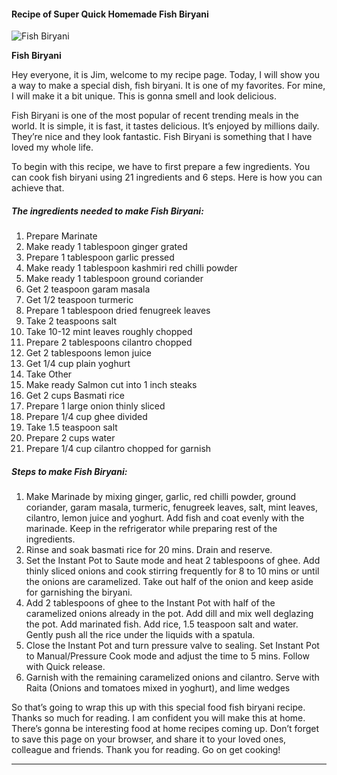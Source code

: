             

#### Recipe of Super Quick Homemade Fish Biryani

![Fish Biryani](https://img-global.cpcdn.com/recipes/97b6e59aacb3c320/751x532cq70/fish-biryani-recipe-main-photo.jpg)

**Fish Biryani**

Hey everyone, it is Jim, welcome to my recipe page. Today, I will show you a way to make a special dish, fish biryani. It is one of my favorites. For mine, I will make it a bit unique. This is gonna smell and look delicious.

Fish Biryani is one of the most popular of recent trending meals in the world. It is simple, it is fast, it tastes delicious. It’s enjoyed by millions daily. They’re nice and they look fantastic. Fish Biryani is something that I have loved my whole life.

To begin with this recipe, we have to first prepare a few ingredients. You can cook fish biryani using 21 ingredients and 6 steps. Here is how you can achieve that.

##### The ingredients needed to make Fish Biryani:

1.  Prepare Marinate
2.  Make ready 1 tablespoon ginger grated
3.  Prepare 1 tablespoon garlic pressed
4.  Make ready 1 tablespoon kashmiri red chilli powder
5.  Make ready 1 tablespoon ground coriander
6.  Get 2 teaspoon garam masala
7.  Get 1/2 teaspoon turmeric
8.  Prepare 1 tablespoon dried fenugreek leaves
9.  Take 2 teaspoons salt
10.  Take 10-12 mint leaves roughly chopped
11.  Prepare 2 tablespoons cilantro chopped
12.  Get 2 tablespoons lemon juice
13.  Get 1/4 cup plain yoghurt
14.  Take Other
15.  Make ready Salmon cut into 1 inch steaks
16.  Get 2 cups Basmati rice
17.  Prepare 1 large onion thinly sliced
18.  Prepare 1/4 cup ghee divided
19.  Take 1.5 teaspoon salt
20.  Prepare 2 cups water
21.  Prepare 1/4 cup cilantro chopped for garnish

##### Steps to make Fish Biryani:

1.  Make Marinade by mixing ginger, garlic, red chilli powder, ground coriander, garam masala, turmeric, fenugreek leaves, salt, mint leaves, cilantro, lemon juice and yoghurt. Add fish and coat evenly with the marinade. Keep in the refrigerator while preparing rest of the ingredients.
2.  Rinse and soak basmati rice for 20 mins. Drain and reserve.
3.  Set the Instant Pot to Saute mode and heat 2 tablespoons of ghee. Add thinly sliced onions and cook stirring frequently for 8 to 10 mins or until the onions are caramelized. Take out half of the onion and keep aside for garnishing the biryani.
4.  Add 2 tablespoons of ghee to the Instant Pot with half of the caramelized onions already in the pot. Add dill and mix well deglazing the pot. Add marinated fish. Add rice, 1.5 teaspoon salt and water. Gently push all the rice under the liquids with a spatula.
5.  Close the Instant Pot and turn pressure valve to sealing. Set Instant Pot to Manual/Pressure Cook mode and adjust the time to 5 mins. Follow with Quick release.
6.  Garnish with the remaining caramelized onions and cilantro. Serve with Raita (Onions and tomatoes mixed in yoghurt), and lime wedges

So that’s going to wrap this up with this special food fish biryani recipe. Thanks so much for reading. I am confident you will make this at home. There’s gonna be interesting food at home recipes coming up. Don’t forget to save this page on your browser, and share it to your loved ones, colleague and friends. Thank you for reading. Go on get cooking!

* * *